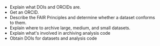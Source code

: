 -   Explain what DOIs and ORCIDs are.
-   Get an ORCID.
-   Describe the FAIR Principles and determine whether a dataset conforms to them.
-   Explain where to archive large, medium, and small datasets.
-   Explain what's involved in archiving analysis code
-   Obtain DOIs for datasets and analysis code

